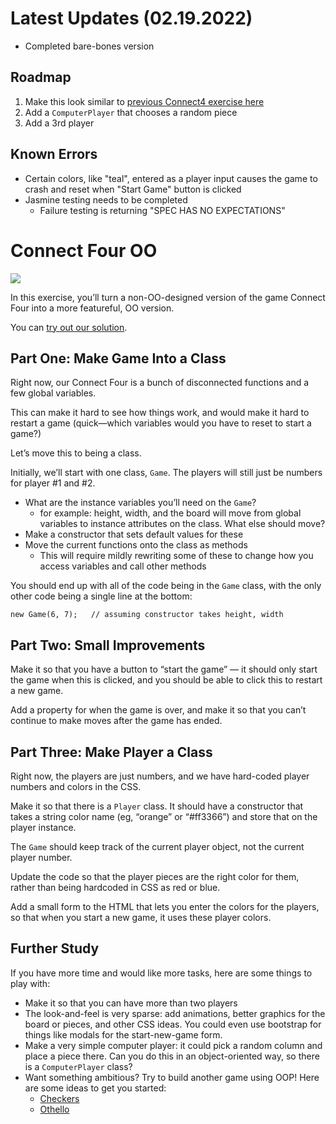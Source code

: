 # Latest Updates (02.19.2022)

-   Completed bare-bones version

## Roadmap

1. Make this look similar to [previous Connect4 exercise here](https://thetonyalvarez.github.io/sec-11-connect-four/)
2. Add a `ComputerPlayer` that chooses a random piece
3. Add a 3rd player

## Known Errors

-   Certain colors, like "teal", entered as a player input causes the game to crash and reset when "Start Game" button is clicked
-   Jasmine testing needs to be completed
    -   Failure testing is returning "SPEC HAS NO EXPECTATIONS"

# Connect Four OO

![](http://curric.rithmschool.com/springboard/exercises/connect-four-oo/_images/connect4-oo.png)

In this exercise, you’ll turn a non-OO-designed version of the game Connect Four into a more featureful, OO version.

You can [try out our solution](http://connect4-oo-rithm.surge.sh/).

## Part One: Make Game Into a Class

Right now, our Connect Four is a bunch of disconnected functions and a few global variables.

This can make it hard to see how things work, and would make it hard to restart a game (quick—which variables would you have to reset to start a game?)

Let’s move this to being a class.

Initially, we’ll start with one class, `Game`. The players will still just be numbers for player #1 and #2.

-   What are the instance variables you’ll need on the `Game`?
    -   for example: height, width, and the board will move from global variables to instance attributes on the class. What else should move?
-   Make a constructor that sets default values for these
-   Move the current functions onto the class as methods
    -   This will require mildly rewriting some of these to change how you access variables and call other methods

You should end up with all of the code being in the `Game` class, with the only other code being a single line at the bottom:

```
new Game(6, 7);   // assuming constructor takes height, width
```

## Part Two: Small Improvements

Make it so that you have a button to “start the game” — it should only start the game when this is clicked, and you should be able to click this to restart a new game.

Add a property for when the game is over, and make it so that you can’t continue to make moves after the game has ended.

## Part Three: Make Player a Class

Right now, the players are just numbers, and we have hard-coded player numbers and colors in the CSS.

Make it so that there is a `Player` class. It should have a constructor that takes a string color name (eg, “orange” or “#ff3366”) and store that on the player instance.

The `Game` should keep track of the current player object, not the current player number.

Update the code so that the player pieces are the right color for them, rather than being hardcoded in CSS as red or blue.

Add a small form to the HTML that lets you enter the colors for the players, so that when you start a new game, it uses these player colors.

## Further Study

If you have more time and would like more tasks, here are some things to play with:

-   Make it so that you can have more than two players
-   The look-and-feel is very sparse: add animations, better graphics for the board or pieces, and other CSS ideas. You could even use bootstrap for things like modals for the start-new-game form.
-   Make a very simple computer player: it could pick a random column and place a piece there. Can you do this in an object-oriented way, so there is a `ComputerPlayer` class?
-   Want something ambitious? Try to build another game using OOP! Here are some ideas to get you started:
    -   [Checkers](https://en.wikipedia.org/wiki/Draughts)
    -   [Othello](https://en.wikipedia.org/wiki/Reversi)
